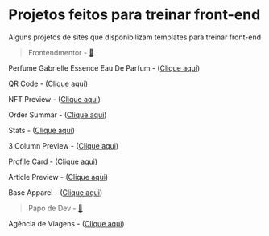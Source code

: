 # Projetos feitos para treinar front-end

Alguns projetos de sites que disponibilizam templates para treinar front-end

> Frontendmentor - [🔗](https://www.frontendmentor.io/)

  Perfume Gabrielle Essence Eau De Parfum - ([Clique aqui](https://deivisondelmiro.github.io/projetos-para-treino/frontendmentor/iniciante/01-product-preview-card-component/index.html))

  QR Code - ([Clique aqui](https://deivisondelmiro.github.io/projetos-para-treino/frontendmentor/iniciante/02-qr-code-component/))

  NFT Preview - ([Clique aqui](https://deivisondelmiro.github.io/projetos-para-treino/frontendmentor/iniciante/03-nft-preview-card-component/))

  Order Summar - ([Clique aqui](https://deivisondelmiro.github.io/projetos-para-treino/frontendmentor/iniciante/04-order-summary-component/))

  Stats - ([Clique aqui](https://deivisondelmiro.github.io/projetos-para-treino/frontendmentor/iniciante/05-stats-preview-card-component))

  3 Column Preview - ([Clique aqui](https://deivisondelmiro.github.io/projetos-para-treino/frontendmentor/iniciante/06-3-column-preview-card-component))

  Profile Card - ([Clique aqui](https://deivisondelmiro.github.io/projetos-para-treino/frontendmentor/iniciante/07-profile-card-component))

  Article Preview - ([Clique aqui](https://deivisondelmiro.github.io/projetos-para-treino/frontendmentor/iniciante/09-article-preview-component-master))

  Base Apparel - ([Clique aqui](https://deivisondelmiro.github.io/projetos-para-treino/frontendmentor/iniciante/10-base-apparel-coming-soon-master))

> Papo de Dev - [🔗](https://www.youtube.com/channel/UCRhKK6VrISnIWPJjYxBPKnA)

  Agência de Viagens - ([Clique aqui](https://deivisondelmiro.github.io/projetos-para-treino/papodev/01-agencia-viagens/index.html))
